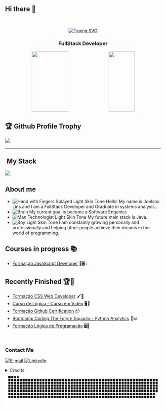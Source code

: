 ## Hi there 👋
<div align="center"><br>
  
 [![Typing SVG](https://readme-typing-svg.demolab.com?font=Fira+Code&pause=1000&color=fffff&center=true&random=false&width=500&lines=Hello+World!🌎;My+name+is+Joelson+Lins.;Welcome+to+my+profile!+%E2%AD%90%EF%B8%8F)](https://git.io/typing-svg)

</div>
<h3 align="center">
  FullStack Developer
</h3>
<div align='center'>

<div align="center">  
  
  <img width="49%" height="195px" src="https://github-readme-stats.vercel.app/api?username=joelsonlins&show_icons=true&count_private=true&title_color=80F7D4&icon_color=9d00ff&text_color=c9d1d9&bg_color=0d1117&border_color=fff0" /> 
  
  <img width="41%" height="195px" src="https://github-readme-stats.vercel.app/api/top-langs/?username=joelsonlins&layout=compact&title_color=80F7D4&text_color=fff&bg_color=0d1117&border_color=fff0" />
  
</div>

</div>

<h2>🏆 Github Profile Trophy</h2>
<a href="https://github.com/ryo-ma/github-profile-trophy">
  <img width=800 src="https://github-profile-trophy.vercel.app/?username=joelsonlins&theme=radical&rank=SSS,SS,S,AAA,AA,A,B"/>
</a>

---

## &nbsp;My Stack

<img src="https://skillicons.dev/icons?i=vscode,html,css,js,java,python,git,github,postgres,mongodb&theme=dark" />


## About me

- <img src="https://raw.githubusercontent.com/Tarikul-Islam-Anik/Animated-Fluent-Emojis/master/Emojis/Hand%20gestures/Hand%20with%20Fingers%20Splayed%20Light%20Skin%20Tone.png" alt="Hand with Fingers Splayed Light Skin Tone" width="25" height="25" /> Hello! My name is Joelson Lins and I am a FullStack Developer and Graduate in systems analysis.. <br />
- <img src="https://raw.githubusercontent.com/Tarikul-Islam-Anik/Animated-Fluent-Emojis/master/Emojis/Hand%20gestures/Brain.png" alt="Brain" width="25" height="25" /> My current goal is become a Software Engenier.<br />
- <img src="https://raw.githubusercontent.com/Tarikul-Islam-Anik/Animated-Fluent-Emojis/master/Emojis/People%20with%20professions/Man%20Technologist%20Light%20Skin%20Tone.png" alt="Man Technologist Light Skin Tone" width="25" height="25" /> My future main stack is Java.<br />
- <img src="https://raw.githubusercontent.com/Tarikul-Islam-Anik/Animated-Fluent-Emojis/master/Emojis/People%20with%20professions/Boy%20Light%20Skin%20Tone.png" alt="Boy Light Skin Tone" width="25" height="25" /> I am constantly growing personally and professionally and helping other people achieve their dreams in the world of programming.<br />

## Courses in progress 📚
- <a href="#" target="_blank">[Formação JavaScript Developer](https://github.com/joelsonlins/Formacao-JavaScript-Developer-DIO) 📜🖥️💡</a>



## Recently Finished 🏆📜
- <a href="#" target="_blank">[Formação CSS Web Developer](https://github.com/joelsonlins/Formacao-CSS-Web-developer-DIO) 🖌️🎨</a>
- <a href="#" target="_blank"> [Curso de Lógica - Curso em Vídeo](https://github.com/joelsonlins/curso-em-video/tree/main/Curso%20de%20Algoritmo) 🖥️🧮</a>
- <a href="#" target="_blank">[Formação Github Certification](https://github.com/joelsonlins/Formacao-Github-Certification-DIO) 📦 </a>
- <a href="#" target="_blank"> [Bootcamp Coding The Futyre Squadio - Python Analytics](https://github.com/joelsonlins/Python_Data_Analytics_Bootcamp) 🐍📊 </a>
- <a href="#" target="_blank"> [Formação Lógica de Programação](https://github.com/joelsonlins/Formacao-logica-de-programacao-DIO) 🖥️🧩</a>

<img src="./.github/assets/lineBar.png" width="100%" height="8px"/>

<h3>Contact Me</h3>
<div align="left">
<p>
<a href="mailto:joelson.lins.mendonca@gmail.com">
<img src="https://img.shields.io/badge/-email-020114?style=for-the-badge&amp;logo=microsoft-outlook&amp;logoColor=6ED2B6&amp;color:FFF" alt="E-mail">
</a>
<a href="https://www.linkedin.com/in/joelsonlins"><img src="https://img.shields.io/badge/-LinkedIn-020114?style=for-the-badge&amp;logo=linkedin&amp;logoColor=6ED2B6&amp;color:FFF" alt="LinkedIn"></a></p>
</div>

<details align="left">
  <summary>Credits</summary> 
  - GitHub Stats by <a href="https://github.com/anuraghazra/github-readme-stats">anuraghazra</a>
  <br>
   - GitHub Streak by <a href="https://github.com/DenverCoder1/github-readme-streak-stats">DenverCoder1</a>
  <br>
  - Developer vector created by <a href="https://www.freepik.com/vectors/developer">storyset - www.freepik.com</a> (edited by author)
</details>


<picture>
  <source media="(prefers-color-scheme: dark)" srcset="https://raw.githubusercontent.com/mari4souza/mari4souza/output/github-contribution-grid-snake-dark.svg">
  <source media="(prefers-color-scheme: light)" srcset="https://raw.githubusercontent.com/mari4souza/mari4souza/output/github-contribution-grid-snake.svg">
  <img alt="github contribution grid snake animation" src="https://raw.githubusercontent.com/mari4souza/mari4souza/output/github-contribution-grid-snake.svg">
</picture>
<br><br>
